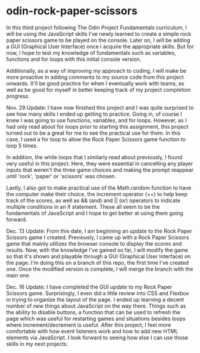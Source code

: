 # odin-rock-paper-scissors

In this third project following The Odin Project Fundamentals curriculum, I will be using the JavaScript skills I've newly learned to create a simple rock paper scissors game to be played on the console. Later on, I will be adding a GUI (Graphical User Interface) once I acquire the appropriate skills. But for now, I hope to test my knowledge of fundamentals such as variables, functions and for loops with this initial console version. 

Additionally, as a way of improving my approach to coding, I will make be more proactive in adding comments to my source code from this project onwards. It'll be good practice for when I eventually work with teams, as well as be good for myself in better keeping track of my project completion progress. 

Nov. 29 Update:
I have now finished this project and I was quite surprised to see how many skills I ended up getting to practice. Going in, of course I knew I was going to use functions, variables, and for loops. However, as I had only read about for loops prior to starting this assignment, this project turned out to be a great for me to see the practical use for them. In this case, I used a for loop to allow the Rock Paper Scissors game function to loop 5 times.

In addition, the while loops that I similarly read about previously, I found very useful in this project. Here, they were essential in cancelling any player inputs that weren't the three game choices and making the prompt reappear until 'rock', 'paper' or 'scissors' was chosen. 

Lastly, I also got to make practical use of the Math.random function to have the computer make their choice, the increment operator (++) to help keep track of the scores, as well as && (and) and || (or) operators to indicate multiple conditions in an if statement. These all seem to be the fundamentals of JavaScript and I hope to get better at using them going forward. 

Dec. 13 Update:
From this date, I am beginning an update to the Rock Paper Scissors game I created. Previously, I came up with a Rock Paper Scissors game that mainly utilizes the browser console to display the scores and results. Now, with the knowledge I've gained so far, I will modify the game so that it's shown and playable through a GUI (Graphical User Interface) on the page. I'm doing this on a branch of this repo, the first time I've created one. Once the modified version is complete, I will merge the branch with the main one. 

Dec. 16 Update: 
I have completed the GUI update to my Rock Paper Scissors game. Surprisingly, I even did a little review into CSS and Flexbox in trying to organize the layout of the page. I ended up learning a decent number of new things about JavaScript on the way there. Things such as the ability to disable buttons, a function that can be used to refresh the page which was useful for restarting games and situations besides loops where increment/decrement is useful. After this project, I feel more comfortable with how event listeners work and how to add new HTML elements via JavaScript. I look forward to seeing how else I can use those skills in my next projects.